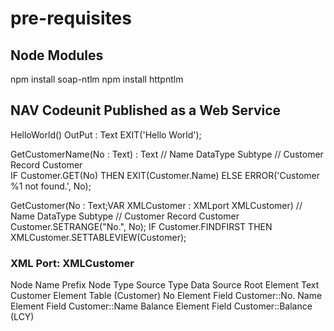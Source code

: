 # pre-requisites

## Node Modules
npm install soap-ntlm
npm install httpntlm

## NAV Codeunit Published as a Web Service
HelloWorld() OutPut : Text
EXIT('Hello World');

GetCustomerName(No : Text) : Text
// Name	    DataType	Subtype
// Customer	Record	  Customer	
IF Customer.GET(No) THEN
  EXIT(Customer.Name)
ELSE
  ERROR('Customer %1 not found.', No);

GetCustomer(No : Text;VAR XMLCustomer : XMLport XMLCustomer)
// Name	    DataType	Subtype
// Customer	Record	  Customer	
Customer.SETRANGE("No.", No);
IF Customer.FINDFIRST THEN
  XMLCustomer.SETTABLEVIEW(Customer);

### XML Port: XMLCustomer
Node Name	Prefix	Node Type	Source Type	Data Source
Root		        Element	    Text	    <Root>
Customer		    Element	    Table	    <Customer>(Customer)
No		            Element	    Field	    Customer::No.
Name		        Element	    Field	    Customer::Name
Balance		        Element	    Field	    Customer::Balance (LCY)  